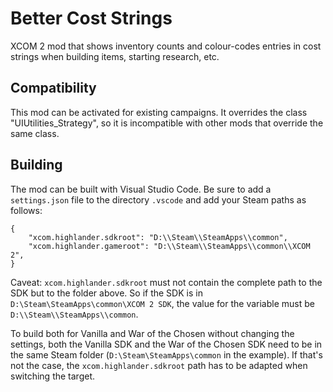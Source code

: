﻿# Better Cost Strings

XCOM 2 mod that shows inventory counts and colour-codes entries in cost strings when building
items, starting research, etc.

## Compatibility

This mod can be activated for existing campaigns. It overrides the class "UIUtilities_Strategy",
so it is incompatible with other mods that override the same class.

## Building

The mod can be built with Visual Studio Code. Be sure to add a `settings.json` file to the
directory `.vscode` and add your Steam paths as follows:

```
{
    "xcom.highlander.sdkroot": "D:\\Steam\\SteamApps\\common",
    "xcom.highlander.gameroot": "D:\\Steam\\SteamApps\\common\\XCOM 2",
}
```

Caveat: `xcom.highlander.sdkroot` must not contain the complete path to the SDK but to the folder
above. So if the SDK is in `D:\Steam\SteamApps\common\XCOM 2 SDK`, the value for the variable must
be `D:\\Steam\\SteamApps\\common`.

To build both for Vanilla and War of the Chosen without changing the settings, both the Vanilla SDK
and the War of the Chosen SDK need to be in the same Steam folder (`D:\Steam\SteamApps\common` in
the example). If that's not the case, the `xcom.highlander.sdkroot` path has to be adapted when
switching the target.
